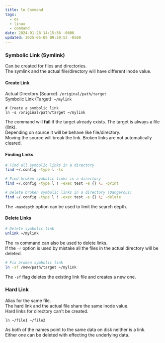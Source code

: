 ```yaml
---
title: ln Command
tags:
  - os
  - linux
  - command
date: 2024-01-28 14:15:56 -0600
updated: 2025-05-09 09:29:53 -0500
---
```


### Symbolic Link (Symlink)

Can be created for files and directories.  
The symlink and the actual file/directory will have different inode value.

#### Create Link

Actual Directory (Source): `/original/path/target`  
Symbolic Link (Target): `~/mylink`

````shell
# Create a symbolic link
ln -s /original/path/target ~/mylink
````

The command will **fail** if the target already exists. The target is always a file (link).  
Depending on source it will be behave like file/directory.  
Moving the source will break the link. Broken links are not automatically cleared.  

#### Finding Links

```bash
# Find all symbolic links in a directory
find ~/.config -type l -ls

# Find broken symbolic links in a directory
find ~/.config -type l ! -exec test -e {} \; -print

# Delete broken symbolic links in a directory (Dangerous)
find ~/.config -type l ! -exec test -e {} \; -delete
```

The `-maxdepth` option can be used to limit the search depth.

#### Delete Links

```bash
# Delete symbolic link
unlink ~/mylink
```

The `rm` command can also be used to delete links.  
If the `-r` option is used by mistake all the files in the actual directory will be deleted.

```bash
# Fix broken symbolic link
ln -sf /new/path/target ~/mylink
```

The `-sf` flag deletes the existing link file and creates a new one.

### Hard Link

Alias for the same file.  
The hard link and the actual file share the same inode value.  
Hard links for directory can't be created.

```shell
ln ~/file1 ~/file2
```

As both of the names point to the same data on disk neither is a link.  
Either one can be deleted with effecting the underlying data.
